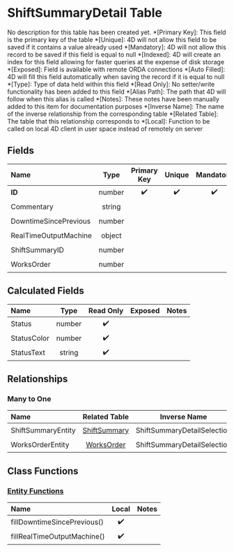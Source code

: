 ﻿# ShiftSummaryDetail Table
No description for this table has been created yet.
*[Primary Key]: This field is the primary key of the table
*[Unique]: 4D will not allow this field to be saved if it contains a value already used
*[Mandatory]: 4D will not allow this record to be saved if this field is equal to null
*[Indexed]: 4D will create an index for this field allowing for faster queries at the expense of disk storage
*[Exposed]: Field is available with remote ORDA connections
*[Auto Filled]: 4D will fill this field automatically when saving the record if it is equal to null
*[Type]: Type of data held within this field
*[Read Only]: No setter/write functionality has been added to this field
*[Alias Path]: The path that 4D will follow when this alias is called
*[Notes]: These notes have been manually added to this item for documentation purposes
*[Inverse Name]: The name of the inverse relationship from the corresponding table
*[Related Table]: The table that this relationship corresponds to
*[Local]: Function to be called on local 4D client in user space instead of remotely on server
## Fields

|Name|Type|Primary Key|Unique|Mandatory|Indexed|Exposed|Auto Filled|Notes|
|:---|:---:|:---:|:---:|:---:|:---:|:---:|:---:|:---:|
|**ID**|number|✔️|✔️|✔️|✔️|✔️|✔️||
|Commentary|string|||||✔️|||
|DowntimeSincePrevious|number|||||✔️|||
|RealTimeOutputMachine|object|||||✔️|||
|ShiftSummaryID|number|||||✔️|||
|WorksOrder|number||||✔️|✔️|||
## Calculated Fields

|Name|Type|Read Only|Exposed|Notes|
|:---|:---:|:---:|:---:|:---:|
|Status|number|✔️|||
|StatusColor|number|✔️|||
|StatusText|string|✔️|||
## Relationships
### Many to One

|Name|Related Table|Inverse Name|Exposed|Notes|
|:---|:---:|:---:|:---:|:---:|
|ShiftSummaryEntity|[ShiftSummary](ShiftSummary.md)|ShiftSummaryDetailSelection|✔️||
|WorksOrderEntity|[WorksOrder](WorksOrder.md)|ShiftSummaryDetailSelection|✔️||
## Class Functions
### [Entity Functions](https://github.com/synthotec/SynthoTec-4D/blob/main/Project/Sources/Classes/ShiftSummaryDetailEntity.4dm)

|Name|Local|Notes|
|:---|:---:|:---:|
|fillDowntimeSincePrevious()|✔️||
|fillRealTimeOutputMachine()|✔️||
